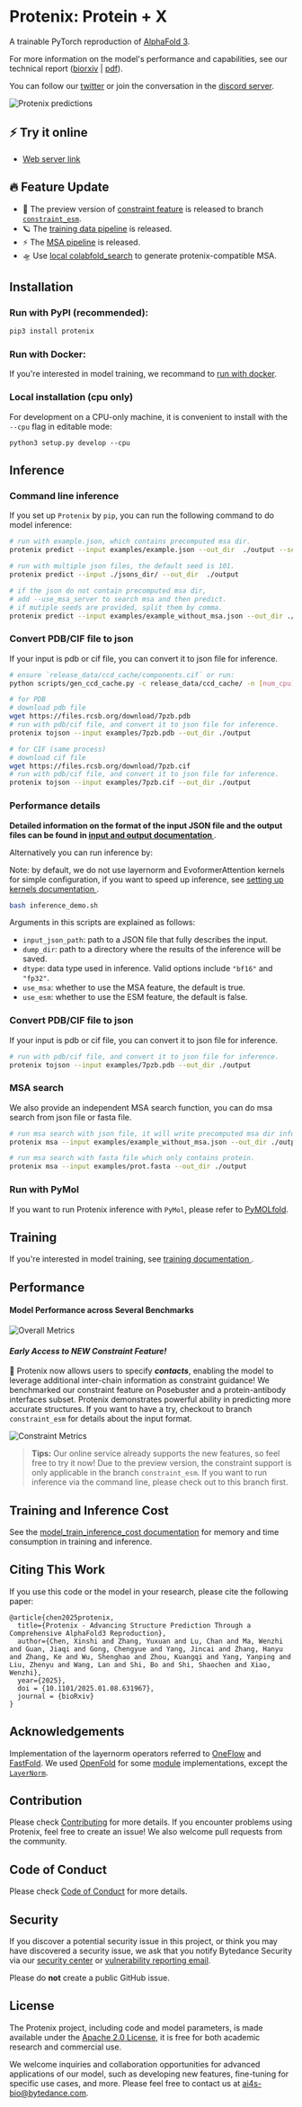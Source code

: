 # Protenix: Protein + X

A trainable PyTorch reproduction of [AlphaFold 3](https://www.nature.com/articles/s41586-024-07487-w).

For more information on the model's performance and capabilities, see our technical report ([biorxiv](https://www.biorxiv.org/content/10.1101/2025.01.08.631967v1) | [pdf](Protenix_Technical_Report.pdf)). 

You can follow our [twitter](https://x.com/ai4s_protenix) or join the conversation in the [discord server](https://discord.gg/8ZMWy89aMf).

![Protenix predictions](assets/protenix_predictions.gif)

## ⚡ Try it online
- [Web server link](http://101.126.11.40:8000/) 


## 🔥 Feature Update
* 🚀 The preview version of [constraint feature](./README.md#early-access-to-new-constraint-feature) is released to branch [`constraint_esm`](https://github.com/bytedance/Protenix/tree/constraint_esm).
* 🪐 The [training data pipeline](./docs/prepare_training_data.md) is released. 
* ⚡️  The [MSA pipeline](./docs/msa_pipeline.md) is released.
* 🛸 Use [local colabfold_search](./docs/colabfold_compatiable_msa.md) to generate protenix-compatible MSA.

## Installation

### Run with PyPI (recommended):

```bash
pip3 install protenix
```
### Run with Docker:

If you're interested in model training, we recommand to [<u> run with docker</u>](docs/docker_installation.md).

### Local installation (cpu only)
For development on a CPU-only machine, it is convenient to install with the `--cpu` flag in editable mode: 
```
python3 setup.py develop --cpu
```

## Inference

### Command line inference

If you set up `Protenix` by `pip`, you can run the following command to do model inference:

```bash
# run with example.json, which contains precomputed msa dir.
protenix predict --input examples/example.json --out_dir  ./output --seeds 101

# run with multiple json files, the default seed is 101.
protenix predict --input ./jsons_dir/ --out_dir  ./output

# if the json do not contain precomputed msa dir, 
# add --use_msa_server to search msa and then predict.
# if mutiple seeds are provided, split them by comma.
protenix predict --input examples/example_without_msa.json --out_dir ./output --seeds 101,102 --use_msa_server
```

### Convert PDB/CIF file to json

If your input is pdb or cif file, you can convert it to json file for inference.

```bash
# ensure `release_data/ccd_cache/components.cif` or run: 
python scripts/gen_ccd_cache.py -c release_data/ccd_cache/ -n [num_cpu]

# for PDB
# download pdb file
wget https://files.rcsb.org/download/7pzb.pdb
# run with pdb/cif file, and convert it to json file for inference.
protenix tojson --input examples/7pzb.pdb --out_dir ./output

# for CIF (same process)
# download cif file
wget https://files.rcsb.org/download/7pzb.cif
# run with pdb/cif file, and convert it to json file for inference.
protenix tojson --input examples/7pzb.cif --out_dir ./output
```

### Performance details

**Detailed information on the format of the input JSON file and the output files can be found in [<u> input and output documentation </u>](docs/infer_json_format.md)**.

Alternatively you can run inference by:

Note: by default, we do not use layernorm and EvoformerAttention kernels for simple configuration, if you want to speed up inference, see [<u> setting up kernels documentation </u>](docs/kernels.md).

```bash
bash inference_demo.sh
```

Arguments in this scripts are explained as follows:

* `input_json_path`: path to a JSON file that fully describes the input.
* `dump_dir`: path to a directory where the results of the inference will be saved. 
* `dtype`: data type used in inference. Valid options include `"bf16"` and `"fp32"`. 
* `use_msa`: whether to use the MSA feature, the default is true.
* `use_esm`: whether to use the ESM feature, the default is false.


### Convert PDB/CIF file to json

If your input is pdb or cif file, you can convert it to json file for inference.
```bash
# run with pdb/cif file, and convert it to json file for inference.
protenix tojson --input examples/7pzb.pdb --out_dir ./output
```

### MSA search
We also provide an independent MSA search function, you can do msa search from json file or fasta file.
```bash
# run msa search with json file, it will write precomputed msa dir info to a new json file.
protenix msa --input examples/example_without_msa.json --out_dir ./output

# run msa search with fasta file which only contains protein.
protenix msa --input examples/prot.fasta --out_dir ./output
```

### Run with PyMol

If you want to run Protenix inference with `PyMol`, please refer to [PyMOLfold](https://github.com/colbyford/PyMOLfold).

## Training
If you're interested in model training, see [<u> training documentation </u>](docs/training.md).

## Performance
#### **Model Performance across Several Benchmarks**
![Overall Metrics](assets/overall_metrics.png)

#### ***Early Access to NEW Constraint Feature!***

🎉 Protenix now allows users to specify ***contacts***, enabling the model to leverage additional inter-chain information as constraint guidance! We benchmarked our constraint feature on Posebuster and a protein-antibody interfaces subset. Protenix demonstrates powerful ability in predicting more accurate structures. If you want to have a try, checkout to branch `constraint_esm` for details about the input format.

![Constraint Metrics](assets/constraint_metrics.png)

> **Tips:** Our online service already supports the new features, so feel free to try it now! Due to the preview version, the constraint support is only applicable in the branch `constraint_esm`. If you want to run inference via the command line, please check out to this branch first.

## Training and Inference Cost

See the [<u>model_train_inference_cost documentation</u>](docs/model_train_inference_cost.md) for memory and time consumption in training and inference.


## Citing This Work

If you use this code or the model in your research, please cite the following paper:

```
@article{chen2025protenix,
  title={Protenix - Advancing Structure Prediction Through a Comprehensive AlphaFold3 Reproduction},
  author={Chen, Xinshi and Zhang, Yuxuan and Lu, Chan and Ma, Wenzhi and Guan, Jiaqi and Gong, Chengyue and Yang, Jincai and Zhang, Hanyu and Zhang, Ke and Wu, Shenghao and Zhou, Kuangqi and Yang, Yanping and Liu, Zhenyu and Wang, Lan and Shi, Bo and Shi, Shaochen and Xiao, Wenzhi},
  year={2025},
  doi = {10.1101/2025.01.08.631967},
  journal = {bioRxiv}
}
```


## Acknowledgements

Implementation of the layernorm operators referred to [OneFlow](https://github.com/Oneflow-Inc/oneflow) and [FastFold](https://github.com/hpcaitech/FastFold). We used [OpenFold](https://github.com/aqlaboratory/openfold) for some [module](protenix/openfold_local/) implementations, except the [`LayerNorm`](protenix/model/layer_norm/).


## Contribution

Please check [Contributing](CONTRIBUTING.md) for more details. If you encounter problems using Protenix, feel free to create an issue! We also welcome pull requests from the community.

## Code of Conduct

Please check [Code of Conduct](CODE_OF_CONDUCT.md) for more details.

## Security

If you discover a potential security issue in this project, or think you may
have discovered a security issue, we ask that you notify Bytedance Security via our [security center](https://security.bytedance.com/src) or [vulnerability reporting email](sec@bytedance.com).

Please do **not** create a public GitHub issue.

## License

The Protenix project, including code and model parameters, is made available under the [Apache 2.0 License](./LICENSE), it is free for both academic research and commercial use.

We welcome inquiries and collaboration opportunities for advanced applications of our model, such as developing new features, fine-tuning for specific use cases, and more. Please feel free to contact us at ai4s-bio@bytedance.com.

